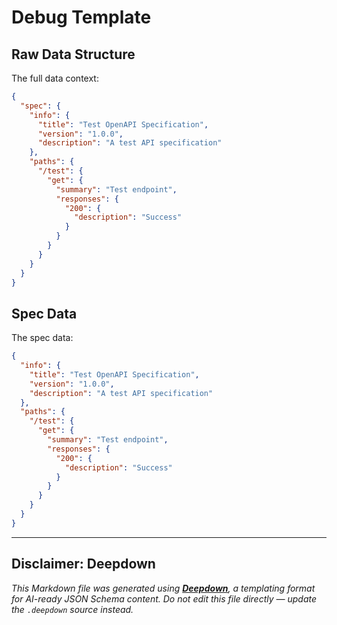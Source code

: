 # Debug Template

## Raw Data Structure

The full data context:
```json
{
  "spec": {
    "info": {
      "title": "Test OpenAPI Specification",
      "version": "1.0.0",
      "description": "A test API specification"
    },
    "paths": {
      "/test": {
        "get": {
          "summary": "Test endpoint",
          "responses": {
            "200": {
              "description": "Success"
            }
          }
        }
      }
    }
  }
}
```

## Spec Data

The spec data:
```json
{
  "info": {
    "title": "Test OpenAPI Specification",
    "version": "1.0.0",
    "description": "A test API specification"
  },
  "paths": {
    "/test": {
      "get": {
        "summary": "Test endpoint",
        "responses": {
          "200": {
            "description": "Success"
          }
        }
      }
    }
  }
}
``` 

---

## Disclaimer: Deepdown

_This Markdown file was generated using [**Deepdown**](https://github.com/deepgram/deepdown), a templating format for
AI-ready JSON Schema content._
_Do not edit this file directly — update the `.deepdown` source instead._
